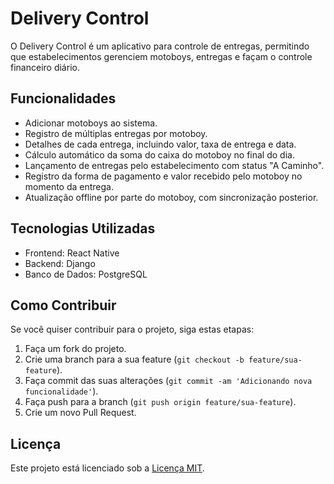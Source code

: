 # Delivery Control

O Delivery Control é um aplicativo para controle de entregas, permitindo que estabelecimentos gerenciem motoboys, entregas e façam o controle financeiro diário.

## Funcionalidades

- Adicionar motoboys ao sistema.
- Registro de múltiplas entregas por motoboy.
- Detalhes de cada entrega, incluindo valor, taxa de entrega e data.
- Cálculo automático da soma do caixa do motoboy no final do dia.
- Lançamento de entregas pelo estabelecimento com status "A Caminho".
- Registro da forma de pagamento e valor recebido pelo motoboy no momento da entrega.
- Atualização offline por parte do motoboy, com sincronização posterior.

## Tecnologias Utilizadas

- Frontend: React Native
- Backend: Django
- Banco de Dados: PostgreSQL

## Como Contribuir

Se você quiser contribuir para o projeto, siga estas etapas:
1. Faça um fork do projeto.
2. Crie uma branch para a sua feature (`git checkout -b feature/sua-feature`).
3. Faça commit das suas alterações (`git commit -am 'Adicionando nova funcionalidade'`).
4. Faça push para a branch (`git push origin feature/sua-feature`).
5. Crie um novo Pull Request.

## Licença

Este projeto está licenciado sob a [Licença MIT](LICENSE).

